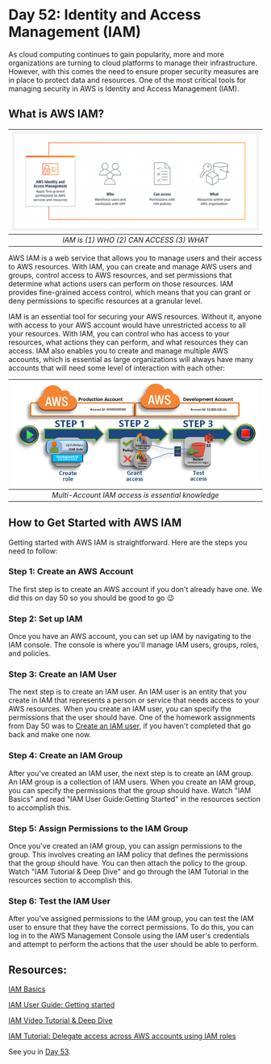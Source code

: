 # Day 52: Identity and Access Management (IAM)

As cloud computing continues to gain popularity, more and more organizations are turning to cloud platforms to manage their infrastructure. However, with this comes the need to ensure proper security measures are in place to protect data and resources. One of the most critical tools for managing security in AWS is Identity and Access Management (IAM).

## What is AWS IAM?
|![](images/day52-1.png)| 
|:-:|
| <i>IAM is (1) WHO (2) CAN ACCESS (3) WHAT</i>|


AWS IAM is a web service that allows you to manage users and their access to AWS resources. With IAM, you can create and manage AWS users and groups, control access to AWS resources, and set permissions that determine what actions users can perform on those resources. IAM provides fine-grained access control, which means that you can grant or deny permissions to specific resources at a granular level.

IAM is an essential tool for securing your AWS resources. Without it, anyone with access to your AWS account would have unrestricted access to all your resources. With IAM, you can control who has access to your resources, what actions they can perform, and what resources they can access. IAM also enables you to create and manage multiple AWS accounts, which is essential as large organizations will always have many accounts that will need some level of interaction with each other:

|![](images/day52-2.png)|
|:-:|
| <i>Multi-Account IAM access is essential knowledge</i>|


## How to Get Started with AWS IAM

Getting started with AWS IAM is straightforward. Here are the steps you need to follow:

### Step 1: Create an AWS Account

The first step is to create an AWS account if you don't already have one. We did this on day 50 so you should be good to go 😉

### Step 2: Set up IAM

Once you have an AWS account, you can set up IAM by navigating to the IAM console. The console is where you'll manage IAM users, groups, roles, and policies. 

### Step 3: Create an IAM User

The next step is to create an IAM user. An IAM user is an entity that you create in IAM that represents a person or service that needs access to your AWS resources. When you create an IAM user, you can specify the permissions that the user should have. One of the homework assignments from Day 50 was to [Create an IAM user](https://docs.aws.amazon.com/IAM/latest/UserGuide/id_users_create.html), if you haven't completed that go back and make one now. 

### Step 4: Create an IAM Group

After you've created an IAM user, the next step is to create an IAM group. An IAM group is a collection of IAM users. When you create an IAM group, you can specify the permissions that the group should have. Watch "IAM Basics" and read "IAM User Guide:Getting Started" in the resources section to accomplish this.

### Step 5: Assign Permissions to the IAM Group

Once you've created an IAM group, you can assign permissions to the group. This involves creating an IAM policy that defines the permissions that the group should have. You can then attach the policy to the group. Watch "IAM Tutorial & Deep Dive" and go through the IAM Tutorial in the resources section to accomplish this.

### Step 6: Test the IAM User

After you've assigned permissions to the IAM group, you can test the IAM user to ensure that they have the correct permissions. To do this, you can log in to the AWS Management Console using the IAM user's credentials and attempt to perform the actions that the user should be able to perform.

## Resources:
[IAM Basics](https://youtu.be/iF9fs8Rw4Uo)

[IAM User Guide: Getting started](https://docs.aws.amazon.com/IAM/latest/UserGuide/getting-started.html)

[IAM Video Tutorial & Deep Dive](https://youtu.be/ExjW3HCFG1U)

[IAM Tutorial: Delegate access across AWS accounts using IAM roles](https://docs.aws.amazon.com/IAM/latest/UserGuide/tutorial_cross-account-with-roles.html)

See you in [Day 53](day53.md).
